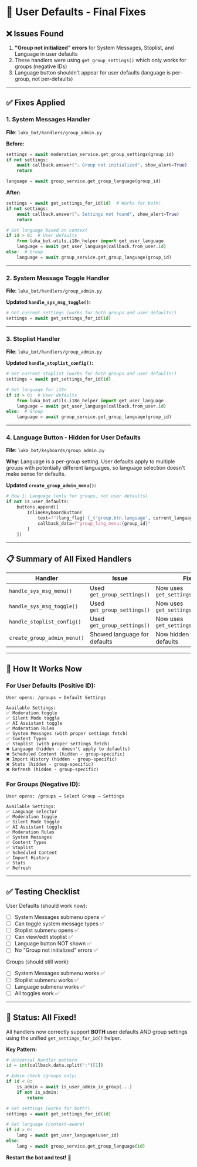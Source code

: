 # 🔧 User Defaults - Final Fixes

## ❌ **Issues Found**

1. **"Group not initialized" errors** for System Messages, Stoplist, and Language in user defaults
2. These handlers were using `get_group_settings()` which only works for groups (negative IDs)
3. Language button shouldn't appear for user defaults (language is per-group, not per-defaults)

---

## ✅ **Fixes Applied**

### **1. System Messages Handler**
**File**: `luka_bot/handlers/group_admin.py`

**Before:**
```python
settings = await moderation_service.get_group_settings(group_id)
if not settings:
    await callback.answer("⚠️ Group not initialized", show_alert=True)
    return

language = await group_service.get_group_language(group_id)
```

**After:**
```python
settings = await get_settings_for_id(id)  # Works for both!
if not settings:
    await callback.answer("⚠️ Settings not found", show_alert=True)
    return

# Get language based on context
if id > 0:  # User defaults
    from luka_bot.utils.i18n_helper import get_user_language
    language = await get_user_language(callback.from_user.id)
else:  # Group
    language = await group_service.get_group_language(group_id)
```

---

### **2. System Message Toggle Handler**
**File**: `luka_bot/handlers/group_admin.py`

**Updated `handle_sys_msg_toggle()`:**
```python
# Get current settings (works for both groups and user defaults!)
settings = await get_settings_for_id(id)
```

---

### **3. Stoplist Handler**
**File**: `luka_bot/handlers/group_admin.py`

**Updated `handle_stoplist_config()`:**
```python
# Get current stoplist (works for both groups and user defaults!)
settings = await get_settings_for_id(id)

# Get language for i18n
if id > 0:  # User defaults
    from luka_bot.utils.i18n_helper import get_user_language
    language = await get_user_language(callback.from_user.id)
else:  # Group
    language = await group_service.get_group_language(group_id)
```

---

### **4. Language Button - Hidden for User Defaults**
**File**: `luka_bot/keyboards/group_admin.py`

**Why**: Language is a per-group setting. User defaults apply to multiple groups with potentially different languages, so language selection doesn't make sense for defaults.

**Updated `create_group_admin_menu()`:**
```python
# Row 1: Language (only for groups, not user defaults)
if not is_user_defaults:
    buttons.append([
        InlineKeyboardButton(
            text=f"{lang_flag} {_('group.btn.language', current_language)}: {lang_name}",
            callback_data=f"group_lang_menu:{group_id}"
        )
    ])
```

---

## 📋 **Summary of All Fixed Handlers**

| Handler | Issue | Fix |
|---------|-------|-----|
| `handle_sys_msg_menu()` | Used `get_group_settings()` | Now uses `get_settings_for_id()` |
| `handle_sys_msg_toggle()` | Used `get_group_settings()` | Now uses `get_settings_for_id()` |
| `handle_stoplist_config()` | Used `get_group_settings()` | Now uses `get_settings_for_id()` |
| `create_group_admin_menu()` | Showed language for defaults | Now hidden for defaults |

---

## 🎯 **How It Works Now**

### **For User Defaults (Positive ID):**
```
User opens: /groups → Default Settings

Available Settings:
✅ Moderation toggle
✅ Silent Mode toggle  
✅ AI Assistant toggle
✅ Moderation Rules
✅ System Messages (with proper settings fetch)
✅ Content Types
✅ Stoplist (with proper settings fetch)
❌ Language (hidden - doesn't apply to defaults)
❌ Scheduled Content (hidden - group-specific)
❌ Import History (hidden - group-specific)
❌ Stats (hidden - group-specific)
❌ Refresh (hidden - group-specific)
```

### **For Groups (Negative ID):**
```
User opens: /groups → Select Group → Settings

Available Settings:
✅ Language selector
✅ Moderation toggle
✅ Silent Mode toggle
✅ AI Assistant toggle
✅ Moderation Rules
✅ System Messages
✅ Content Types
✅ Stoplist
✅ Scheduled Content
✅ Import History
✅ Stats
✅ Refresh
```

---

## ✅ **Testing Checklist**

User Defaults (should work now):
- [ ] System Messages submenu opens ✅
- [ ] Can toggle system message types ✅
- [ ] Stoplist submenu opens ✅
- [ ] Can view/edit stoplist ✅
- [ ] Language button NOT shown ✅
- [ ] No "Group not initialized" errors ✅

Groups (should still work):
- [ ] System Messages submenu works ✅
- [ ] Stoplist submenu works ✅
- [ ] Language submenu works ✅
- [ ] All toggles work ✅

---

## 🎉 **Status: All Fixed!**

All handlers now correctly support **BOTH** user defaults AND group settings using the unified `get_settings_for_id()` helper.

**Key Pattern:**
```python
# Universal handler pattern
id = int(callback.data.split(":")[1])

# Admin check (groups only)
if id < 0:
    is_admin = await is_user_admin_in_group(...)
    if not is_admin:
        return

# Get settings (works for both!)
settings = await get_settings_for_id(id)

# Get language (context-aware)
if id > 0:
    lang = await get_user_language(user_id)
else:
    lang = await group_service.get_group_language(id)
```

**Restart the bot and test!** 🚀

